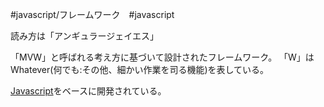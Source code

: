  #javascript/フレームワーク　#javascript 

読み方は「アンギュラージェイエス」

「MVW」と呼ばれる考え方に基づいて設計されたフレームワーク。
「W」はWhatever(何でも:その他、細かい作業を司る機能)を表している。

[Javascript](Javascript.md)をベースに開発されている。




